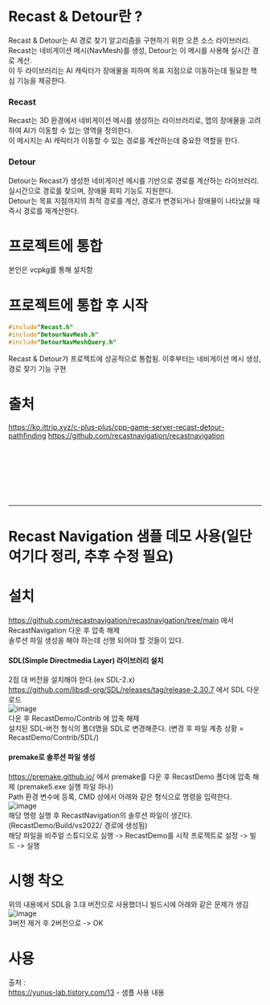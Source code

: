 
# Recast & Detour란 ?
Recast & Detour는 AI 경로 찾기 알고리즘을 구현하기 위한 오픈 소스 라이브러리.<br/>
Recast는 네비게이션 메시(NavMesh)를 생성, Detour는 이 메시를 사용해 실시간 경로 계산.<br/>
이 두 라이브러리는 AI 캐릭터가 장애물을 피하며 목표 지점으로 이동하는데 필요한 핵심 기능을 제공한다.<br/>

### Recast
Recast는 3D 환경에서 네비게이션 메시를 생성하는 라이브러리로, 맵의 장애물을 고려하여 AI가 이동할 수 있는 영역을 정의한다.<br/>
이 메시지는 AI 캐릭터가 이동할 수 있는 경로를 계산하는데 중요한 역할을 한다.

### Detour
Detour는 Recast가 생성한 네비게이션 메시를 기반으로 경로를 계산하는 라이브러리.<br/>
실시간으로 경로를 찾으며, 장애물 회피 기능도 지원한다.<br/> 
Detour는 목표 지점까지의 최적 경로를 계산, 경로가 변경되거나 장애물이 나타났을 때 즉시 경로를 재계산한다.<br/>

# 프로젝트에 통합
본인은 vcpkg를 통해 설치함

# 프로젝트에 통합 후 시작
~~~c++
#include"Recast.h"
#include"DetourNavMesh.h"
#include"DetourNavMeshQuery.h"
~~~
Recast & Detour가 프로젝트에 성공적으로 통합됨. 이후부터는 네비게이션 메시 생성, 경로 찾기 기능 구현

# 출처
https://ko.ittrip.xyz/c-plus-plus/cpp-game-server-recast-detour-pathfinding
https://github.com/recastnavigation/recastnavigation

<br/><br/><br/><br/><br/><br/>

<hr/>

# Recast Navigation 샘플 데모 사용(일단 여기다 정리, 추후 수정 필요)

# 설치
https://github.com/recastnavigation/recastnavigation/tree/main 에서 RecastNavigation 다운 후 압축 해제<br/>
솔루션 파일 생성을 해야 하는데 선행 되어야 할 것들이 있다.

#### SDL(Simple Directmedia Layer) 라이브러리 설치
2점 대 버전을 설치해야 한다.(ex SDL-2.x) <br/>
https://github.com/libsdl-org/SDL/releases/tag/release-2.30.7 에서 SDL 다운로드 <br/>
![image](https://github.com/user-attachments/assets/724c24e9-6de1-40ce-8950-e82ed4068388)<br/>
다운 후 RecastDemo/Contrib 에 압축 해제<br/>
설치된 SDL-버전 형식의 폴더명을 SDL로 변경해준다. (변경 후 파일 계층 상황 = RecastDemo/Contrib/SDL/)<br/>

#### premake로 솔루션 파일 생성
https://premake.github.io/ 에서 premake를 다운 후 RecastDemo 폴더에 압축 해제 (premake5.exe 실행 파일 하나)<br/>
Path 환경 변수에 등록, CMD 상에서 아래와 같은 형식으로 명령을 입력한다.<br/>
![image](https://github.com/user-attachments/assets/425a0a1d-767f-40e3-aa65-d78dae31da3e)<br/>
해당 명령 실행 후 RecastNavigation의 솔루션 파일이 생긴다. (RecastDemo/Build/vs2022/ 경로에 생성됨)<br/>
해당 파일을 비주얼 스튜디오로 실행 -> RecastDemo를 시작 프로젝트로 설정 -> 빌드 -> 실행<br/>

# 시행 착오
위의 내용에서 SDL을 3.대 버전으로 사용했더니 빌드시에 아래와 같은 문제가 생김
![image](https://github.com/user-attachments/assets/ce1c0433-28b6-4d8f-a703-a12637fc2cbd)<br/>
3버전 제거 후 2버전으로  -> OK

# 사용



출처 : <br/>
https://yunus-lab.tistory.com/13  - 샘플 사용 내용<br/>


